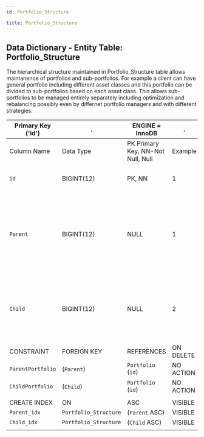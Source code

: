 ```yaml
---
id: Portfolio_Structure

title: Portfolio_Structure
---
```


## Data Dictionary - Entity Table: Portfolio_Structure

The hierarchical structure maintained in Portfolio_Structure table allows maintanence of portfolios and sub-portfolios. 
For example a client can have general portfolio including different asset classes and this portfolio can be divided to sub-portfolios based on each asset class. 
This allows sub-portfolios to be managed entirely separately including optimization and rebalancing possibly even by differnet portfolio managers and with different strategies.			

| Primary Key ('id')|.|ENGINE = InnoDB|.|.|
|---|---|---|---|---|
|Column Name|Data Type|PK Primary Key, NN-Not Null, Null|Example|Comments|
||
|`id`|BIGINT(12)|PK, NN|1|PrimaryKey-ID,(auto creates)|
|`Parent`|BIGINT(12)|NULL|1|Id of Portfolio on the Top of hierarchy (parent). One portfolio can be linked to multiple sub-portfolios.|
|`Child`|BIGINT(12)|NULL|2|Id of Portfolio on the bottom of the hierarchy (child) - sub-portfolio.|
||
|CONSTRAINT|FOREIGN KEY|REFERENCES|ON DELETE|ON UPDATE|
|`ParentPortfolio`|(`Parent`)|`Portfolio` (`id`)| NO ACTION|NO ACTION|
|`ChildPortfolio`|(`Child`)|`Portfolio` (`id`)| NO ACTION|NO ACTION|
||
|CREATE INDEX|ON|ASC|VISIBLE|.|
|`Parent_idx`|`Portfolio_Structure`|(`Parent` ASC)| VISIBLE|.|
|`Child_idx`|`Portfolio_Structure`|(`Child` ASC)  | VISIBLE|.|
||

